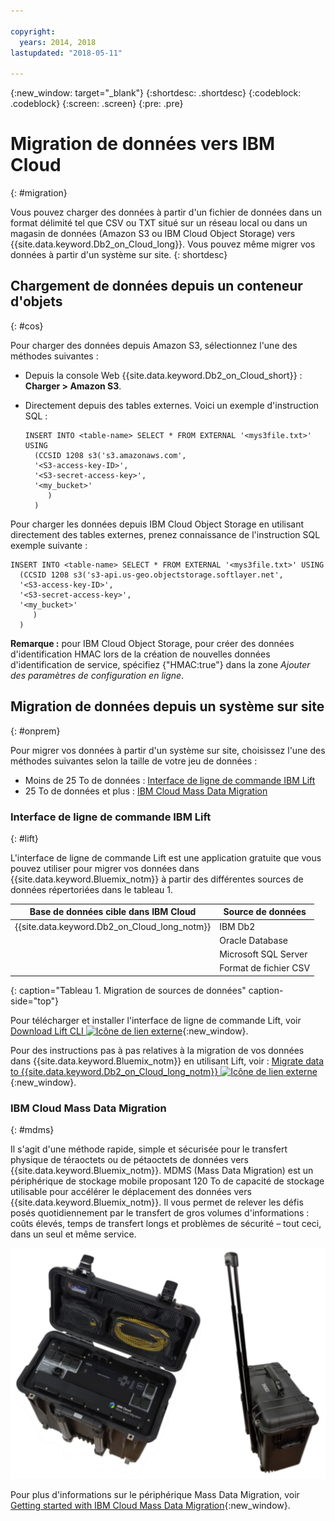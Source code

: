 ```yaml
---

copyright:
  years: 2014, 2018
lastupdated: "2018-05-11"

---
```


<!-- Attribute definitions --> 
{:new_window: target="_blank"}
{:shortdesc: .shortdesc}
{:codeblock: .codeblock}
{:screen: .screen}
{:pre: .pre}

# Migration de données vers IBM Cloud
{: #migration}

Vous pouvez charger des données à partir d'un fichier de données dans un format délimité tel que CSV ou TXT situé sur un réseau local ou dans un magasin de données (Amazon S3 ou IBM Cloud Object Storage) vers {{site.data.keyword.Db2_on_Cloud_long}}. Vous pouvez même migrer vos données à partir d'un système sur site.
{: shortdesc}

## Chargement de données depuis un conteneur d'objets
{: #cos}

Pour charger des données depuis Amazon S3, sélectionnez l'une des méthodes suivantes :
  * Depuis la console Web {{site.data.keyword.Db2_on_Cloud_short}} : **Charger > Amazon S3**. 
  * Directement depuis des tables externes. Voici un exemple d'instruction SQL :

    ```
    INSERT INTO <table-name> SELECT * FROM EXTERNAL '<mys3file.txt>' USING
      (CCSID 1208 s3('s3.amazonaws.com',
      '<S3-access-key-ID>',
      '<S3-secret-access-key>',
      '<my_bucket>'
         )
      )      
    ```

Pour charger les données depuis IBM Cloud Object Storage en utilisant directement des tables externes, prenez connaissance de l'instruction SQL exemple suivante :

```
INSERT INTO <table-name> SELECT * FROM EXTERNAL '<mys3file.txt>' USING
  (CCSID 1208 s3('s3-api.us-geo.objectstorage.softlayer.net', 
  '<S3-access-key-ID>',
  '<S3-secret-access-key>', 
  '<my_bucket>'
     )
  )      
```

**Remarque :** pour IBM Cloud Object Storage, pour créer des données d'identification HMAC lors de la création de nouvelles données d'identification de service, spécifiez {"HMAC:true"} dans la zone *Ajouter des paramètres de configuration en ligne*.

## Migration de données depuis un système sur site
{: #onprem}

Pour migrer vos données à partir d'un système sur site, choisissez l'une des méthodes suivantes selon la taille de votre jeu de données :
* Moins de 25 To de données : [Interface de ligne de commande IBM Lift](#lift)
* 25 To de données et plus : [IBM Cloud Mass Data Migration](#mdms)

### Interface de ligne de commande IBM Lift
{: #lift}

L'interface de ligne de commande Lift est une application gratuite que vous pouvez utiliser pour migrer vos données dans {{site.data.keyword.Bluemix_notm}} à partir des différentes sources de données répertoriées dans le tableau 1. 

| Base de données cible dans IBM Cloud | Source de données |
|------------------------------|-------------|
| {{site.data.keyword.Db2_on_Cloud_long_notm}}   | IBM Db2 |
|                              | Oracle Database |
|                              | Microsoft SQL Server |
|                              | Format de fichier CSV |
{: caption="Tableau 1. Migration de sources de données" caption-side="top"}

Pour télécharger et installer l'interface de ligne de commande Lift, voir [Download Lift CLI ![Icône de lien externe](../../icons/launch-glyph.svg "Icône de lien externe")](https://lift.ng.bluemix.net/#download){:new_window}.

Pour des instructions pas à pas relatives à la migration de vos données dans {{site.data.keyword.Bluemix_notm}} en utilisant Lift, voir : [Migrate data to {{site.data.keyword.Db2_on_Cloud_long_notm}} ![Icône de lien externe](../../icons/launch-glyph.svg "Icône de lien externe")](https://lift.ng.bluemix.net/#docs){:new_window}.

### IBM Cloud Mass Data Migration
{: #mdms}

Il s'agit d'une méthode rapide, simple et sécurisée pour le transfert physique de téraoctets ou de pétaoctets de données vers {{site.data.keyword.Bluemix_notm}}. MDMS (Mass Data Migration) est un périphérique de stockage mobile proposant 120 To de capacité de stockage utilisable pour accélérer le déplacement des données vers {{site.data.keyword.Bluemix_notm}}. Il vous permet de relever les défis posés quotidiennement par le transfert de gros volumes d'informations : coûts élevés, temps de transfert longs et problèmes de sécurité – tout ceci, dans un seul et même service.

![Vue du périphérique Mass Data Migration](images/mdms.svg)

Pour plus d'informations sur le périphérique Mass Data Migration, voir [Getting started with IBM Cloud Mass Data Migration](/docs/infrastructure/mass-data-migration/index.html#getting-started-with-ibm-cloud-mass-data-migration){:new_window}.

